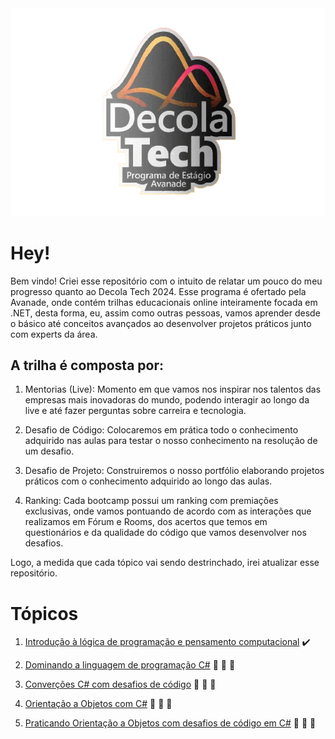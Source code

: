 <div text align="center">

<img src="Imagens/Perfil.png">
</div>

# Hey!
Bem vindo! Criei esse repositório com o intuito de relatar um pouco do meu progresso quanto ao Decola Tech 2024.
Esse programa é ofertado pela Avanade, onde contém trilhas educacionais online inteiramente focada em .NET, desta forma, eu, assim como outras pessoas, 
vamos aprender desde o básico até conceitos avançados ao desenvolver projetos práticos junto com experts da área. 

## A trilha é composta por: 

1. Mentorias (Live): Momento em que vamos nos inspirar nos talentos das empresas mais inovadoras do mundo, podendo interagir ao longo da live e até fazer perguntas sobre carreira e tecnologia.

2. Desafio de Código: Colocaremos em prática todo o conhecimento adquirido nas aulas para testar o nosso conhecimento na resolução de um desafio.

3. Desafio de Projeto: Construiremos o nosso portfólio elaborando projetos práticos com o conhecimento adquirido ao longo das aulas.

4. Ranking: Cada bootcamp possui um ranking com premiações exclusivas, onde vamos pontuando de acordo com as interações que realizamos em Fórum e Rooms, dos acertos que temos em questionários e da qualidade do código que vamos desenvolver nos desafios.

Logo, a medida que cada tópico vai sendo destrinchado, irei atualizar esse repositório. 


# Tópicos

1. [Introdução à lógica de programação e pensamento computacional](topico1) :heavy_check_mark: 

2. [Dominando a linguagem de programação C#](topico2) :construction: :construction_worker: :construction:

3. [Converções C# com desafios de código](topico3) :construction: :construction_worker: :construction:

4. [Orientação a Objetos com C#](topico4) :construction: :construction_worker: :construction:

5. [Praticando Orientação a Objetos com desafios de código em C#](topico5) :construction: :construction_worker: :construction: